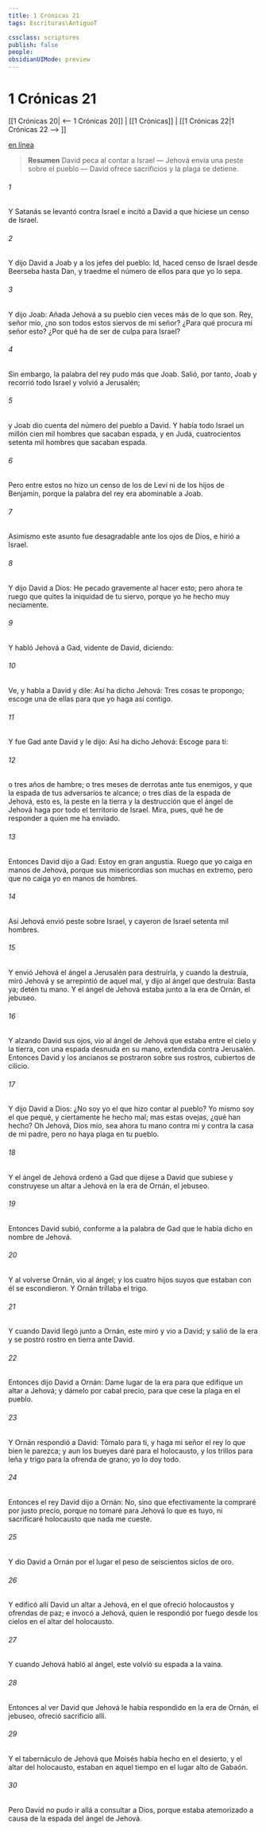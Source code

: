 ```yaml
---
title: 1 Crónicas 21
tags: Escrituras\AntiguoT

cssclass: scriptures
publish: false
people:
obsidianUIMode: preview
---
```


# 1 Crónicas 21
[[1 Crónicas 20| <-- 1 Crónicas 20]] | [[1 Crónicas]] | [[1 Crónicas 22|1 Crónicas 22 --> ]]

[en línea](https://churchofjesuschrist.org/study/scriptures/ot/1-chr/21?lang=spa)

> __Resumen__
David peca al contar a Israel — Jehová envía una peste sobre el pueblo — David ofrece sacrificios y la plaga se detiene.

###### 1 
Y Satanás se levantó contra Israel e incitó a David a que hiciese un censo de Israel.

###### 2 
Y dijo David a Joab y a los jefes del pueblo: Id, haced censo de Israel desde Beerseba hasta Dan, y traedme el número de ellos para que yo lo sepa.

###### 3 
Y dijo Joab: Añada Jehová a su pueblo cien veces más de lo que son. Rey, señor mío, ¿no son todos estos siervos de mi señor? ¿Para qué procura mi señor esto? ¿Por qué ha de ser  de culpa para Israel?

###### 4 
Sin embargo, la palabra del rey pudo más que Joab. Salió, por tanto, Joab y recorrió todo Israel y volvió a Jerusalén;

###### 5 
y Joab dio cuenta del número del pueblo a David. Y había  todo Israel un millón cien mil hombres que sacaban espada, y en Judá, cuatrocientos setenta mil hombres que sacaban espada.

###### 6 
Pero entre estos no hizo un censo de los de Leví ni de los hijos de Benjamín, porque la palabra del rey era abominable a Joab.

###### 7 
Asimismo este asunto fue desagradable ante los ojos de Dios, e hirió a Israel.

###### 8 
Y dijo David a Dios: He pecado gravemente al hacer esto; pero ahora te ruego que quites la iniquidad de tu siervo, porque yo he hecho muy neciamente.

###### 9 
Y habló Jehová a Gad, vidente de David, diciendo:

###### 10 
Ve, y habla a David y dile: Así ha dicho Jehová: Tres cosas te propongo; escoge una de ellas para que yo haga así contigo.

###### 11 
Y fue Gad ante David y le dijo: Así ha dicho Jehová: Escoge para ti:

###### 12 
o tres años de hambre; o tres meses de derrotas ante tus enemigos, y que la espada de tus adversarios te alcance; o tres días de la espada de Jehová, esto es, la peste en la tierra y la destrucción que el ángel de Jehová haga por todo el territorio de Israel. Mira, pues, qué he de responder a quien me ha enviado.

###### 13 
Entonces David dijo a Gad: Estoy en gran angustia. Ruego que yo caiga en manos de Jehová, porque sus misericordias son muchas en extremo, pero que no caiga yo en manos de hombres.

###### 14 
Así Jehová envió peste sobre Israel, y cayeron de Israel setenta mil hombres.

###### 15 
Y envió Jehová el ángel a Jerusalén para destruirla, y cuando la destruía, miró Jehová y se arrepintió de aquel mal, y dijo al ángel que destruía: Basta ya; detén tu mano. Y el ángel de Jehová estaba junto a la era de Ornán, el jebuseo.

###### 16 
Y alzando David sus ojos, vio al ángel de Jehová que estaba entre el cielo y la tierra, con una espada desnuda en su mano, extendida contra Jerusalén. Entonces David y los ancianos se postraron sobre sus rostros, cubiertos de cilicio.

###### 17 
Y dijo David a Dios: ¿No soy yo el que hizo contar al pueblo? Yo mismo soy el que pequé, y ciertamente he hecho mal; mas estas ovejas, ¿qué han hecho? Oh Jehová, Dios mío, sea ahora tu mano contra mí y contra la casa de mi padre, pero no haya plaga en tu pueblo.

###### 18 
Y el ángel de Jehová ordenó a Gad que dijese a David que subiese y construyese un altar a Jehová en la era de Ornán, el jebuseo.

###### 19 
Entonces David subió, conforme a la palabra de Gad que le había dicho en nombre de Jehová.

###### 20 
Y al volverse Ornán, vio al ángel; y los cuatro hijos suyos que estaban con él se escondieron. Y Ornán trillaba el trigo.

###### 21 
Y cuando David llegó junto a Ornán, este miró y vio a David; y salió de la era y se postró rostro en tierra ante David.

###### 22 
Entonces dijo David a Ornán: Dame  lugar de la era para que edifique un altar a Jehová; y dámelo por  cabal precio, para que cese la plaga en el pueblo.

###### 23 
Y Ornán respondió a David: Tómalo para ti, y haga mi señor el rey lo que bien le parezca; y aun los bueyes daré para el holocausto, y los trillos para leña y trigo para la ofrenda de grano; yo lo doy todo.

###### 24 
Entonces el rey David dijo a Ornán: No, sino que efectivamente la compraré por  justo precio, porque no tomaré para Jehová lo que es tuyo, ni sacrificaré holocausto que nada me cueste.

###### 25 
Y dio David a Ornán por el lugar el peso de seiscientos siclos de oro.

###### 26 
Y edificó allí David un altar a Jehová, en el que ofreció holocaustos y ofrendas de paz; e invocó a Jehová, quien le respondió por fuego desde los cielos en el altar del holocausto.

###### 27 
Y cuando Jehová habló al ángel, este volvió su espada a la vaina.

###### 28 
Entonces al ver David que Jehová le había respondido en la era de Ornán, el jebuseo, ofreció sacrificio allí.

###### 29 
Y el tabernáculo de Jehová que Moisés había hecho en el desierto, y el altar del holocausto, estaban en aquel tiempo en el lugar alto de Gabaón.

###### 30 
Pero David no pudo ir allá a consultar a Dios, porque estaba atemorizado a causa de la espada del ángel de Jehová.

